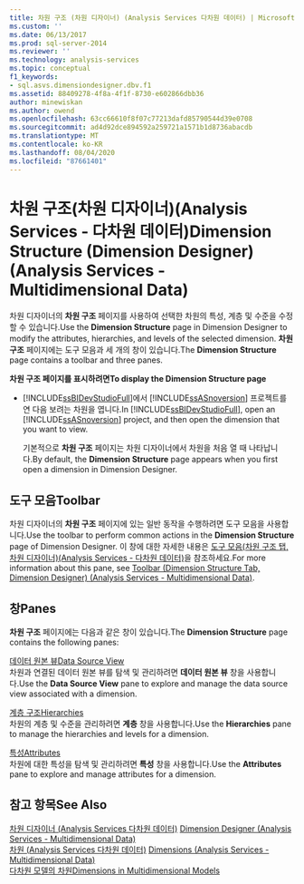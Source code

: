 ```yaml
---
title: 차원 구조 (차원 디자이너) (Analysis Services 다차원 데이터) | Microsoft Docs
ms.custom: ''
ms.date: 06/13/2017
ms.prod: sql-server-2014
ms.reviewer: ''
ms.technology: analysis-services
ms.topic: conceptual
f1_keywords:
- sql.asvs.dimensiondesigner.dbv.f1
ms.assetid: 88409278-4f8a-4f1f-8730-e602866dbb36
author: minewiskan
ms.author: owend
ms.openlocfilehash: 63cc66610f8f07c77213dafd85790544d39e0708
ms.sourcegitcommit: ad4d92dce894592a259721a1571b1d8736abacdb
ms.translationtype: MT
ms.contentlocale: ko-KR
ms.lasthandoff: 08/04/2020
ms.locfileid: "87661401"
---
```

# <a name="dimension-structure-dimension-designer-analysis-services---multidimensional-data"></a><span data-ttu-id="5aed1-102">차원 구조(차원 디자이너)(Analysis Services - 다차원 데이터)</span><span class="sxs-lookup"><span data-stu-id="5aed1-102">Dimension Structure (Dimension Designer) (Analysis Services - Multidimensional Data)</span></span>
  <span data-ttu-id="5aed1-103">차원 디자이너의 **차원 구조** 페이지를 사용하여 선택한 차원의 특성, 계층 및 수준을 수정할 수 있습니다.</span><span class="sxs-lookup"><span data-stu-id="5aed1-103">Use the **Dimension Structure** page in Dimension Designer to modify the attributes, hierarchies, and levels of the selected dimension.</span></span> <span data-ttu-id="5aed1-104">**차원 구조** 페이지에는 도구 모음과 세 개의 창이 있습니다.</span><span class="sxs-lookup"><span data-stu-id="5aed1-104">The **Dimension Structure** page contains a toolbar and three panes.</span></span>  
  
 <span data-ttu-id="5aed1-105">**차원 구조 페이지를 표시하려면**</span><span class="sxs-lookup"><span data-stu-id="5aed1-105">**To display the Dimension Structure page**</span></span>  
  
-   <span data-ttu-id="5aed1-106">[!INCLUDE[ssBIDevStudioFull](../includes/ssbidevstudiofull-md.md)]에서 [!INCLUDE[ssASnoversion](../includes/ssasnoversion-md.md)] 프로젝트를 연 다음 보려는 차원을 엽니다.</span><span class="sxs-lookup"><span data-stu-id="5aed1-106">In [!INCLUDE[ssBIDevStudioFull](../includes/ssbidevstudiofull-md.md)], open an [!INCLUDE[ssASnoversion](../includes/ssasnoversion-md.md)] project, and then open the dimension that you want to view.</span></span>  
  
     <span data-ttu-id="5aed1-107">기본적으로 **차원 구조** 페이지는 차원 디자이너에서 차원을 처음 열 때 나타납니다.</span><span class="sxs-lookup"><span data-stu-id="5aed1-107">By default, the **Dimension Structure** page appears when you first open a dimension in Dimension Designer.</span></span>  
  
## <a name="toolbar"></a><span data-ttu-id="5aed1-108">도구 모음</span><span class="sxs-lookup"><span data-stu-id="5aed1-108">Toolbar</span></span>  
 <span data-ttu-id="5aed1-109">차원 디자이너의 **차원 구조** 페이지에 있는 일반 동작을 수행하려면 도구 모음을 사용합니다.</span><span class="sxs-lookup"><span data-stu-id="5aed1-109">Use the toolbar to perform common actions in the **Dimension Structure** page of Dimension Designer.</span></span> <span data-ttu-id="5aed1-110">이 창에 대한 자세한 내용은 [도구 모음&#40;차원 구조 탭, 차원 디자이너&#41;&#40;Analysis Services - 다차원 데이터&#41;](toolbar-dimension-structure-designer-analysis-services-multidimensional-data.md)을 참조하세요.</span><span class="sxs-lookup"><span data-stu-id="5aed1-110">For more information about this pane, see [Toolbar &#40;Dimension Structure Tab, Dimension Designer&#41; &#40;Analysis Services - Multidimensional Data&#41;](toolbar-dimension-structure-designer-analysis-services-multidimensional-data.md).</span></span>  
  
## <a name="panes"></a><span data-ttu-id="5aed1-111">창</span><span class="sxs-lookup"><span data-stu-id="5aed1-111">Panes</span></span>  
 <span data-ttu-id="5aed1-112">**차원 구조** 페이지에는 다음과 같은 창이 있습니다.</span><span class="sxs-lookup"><span data-stu-id="5aed1-112">The **Dimension Structure** page contains the following panes:</span></span>  
  
 [<span data-ttu-id="5aed1-113">데이터 원본 뷰</span><span class="sxs-lookup"><span data-stu-id="5aed1-113">Data Source View</span></span>](datasource-view-dimension-designer-analysis-services-multidimensional-data.md)  
 <span data-ttu-id="5aed1-114">차원과 연결된 데이터 원본 뷰를 탐색 및 관리하려면 **데이터 원본 뷰** 창을 사용합니다.</span><span class="sxs-lookup"><span data-stu-id="5aed1-114">Use the **Data Source View** pane to explore and manage the data source view associated with a dimension.</span></span>  
  
 [<span data-ttu-id="5aed1-115">계층 구조</span><span class="sxs-lookup"><span data-stu-id="5aed1-115">Hierarchies</span></span>](hierarchies-dimension-designer-analysis-services-multidimensional-data.md)  
 <span data-ttu-id="5aed1-116">차원의 계층 및 수준을 관리하려면 **계층** 창을 사용합니다.</span><span class="sxs-lookup"><span data-stu-id="5aed1-116">Use the **Hierarchies** pane to manage the hierarchies and levels for a dimension.</span></span>  
  
 [<span data-ttu-id="5aed1-117">특성</span><span class="sxs-lookup"><span data-stu-id="5aed1-117">Attributes</span></span>](attributes-dimension-designer-analysis-services-multidimensional-data.md)  
 <span data-ttu-id="5aed1-118">차원에 대한 특성을 탐색 및 관리하려면 **특성** 창을 사용합니다.</span><span class="sxs-lookup"><span data-stu-id="5aed1-118">Use the **Attributes** pane to explore and manage attributes for a dimension.</span></span>  
  
## <a name="see-also"></a><span data-ttu-id="5aed1-119">참고 항목</span><span class="sxs-lookup"><span data-stu-id="5aed1-119">See Also</span></span>  
 <span data-ttu-id="5aed1-120">[차원 디자이너 &#40;Analysis Services 다차원 데이터&#41;](dimension-designer-analysis-services-multidimensional-data.md) </span><span class="sxs-lookup"><span data-stu-id="5aed1-120">[Dimension Designer &#40;Analysis Services - Multidimensional Data&#41;](dimension-designer-analysis-services-multidimensional-data.md) </span></span>  
 <span data-ttu-id="5aed1-121">[차원 &#40;Analysis Services 다차원 데이터&#41;](multidimensional-models-olap-logical-dimension-objects/dimensions-analysis-services-multidimensional-data.md) </span><span class="sxs-lookup"><span data-stu-id="5aed1-121">[Dimensions &#40;Analysis Services - Multidimensional Data&#41;](multidimensional-models-olap-logical-dimension-objects/dimensions-analysis-services-multidimensional-data.md) </span></span>  
 [<span data-ttu-id="5aed1-122">다차원 모델의 차원</span><span class="sxs-lookup"><span data-stu-id="5aed1-122">Dimensions in Multidimensional Models</span></span>](multidimensional-models/dimensions-in-multidimensional-models.md)  
  
  
